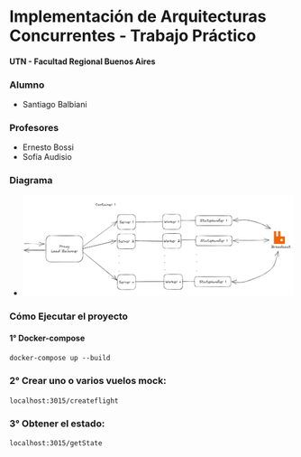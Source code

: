 # Implementación de Arquitecturas Concurrentes - Trabajo Práctico
#### UTN - Facultad Regional Buenos Aires

### Alumno
- Santiago Balbiani

### Profesores
- Ernesto Bossi
- Sofía Audisio

### Diagrama
- ![URL a Diagrams.io / Excallibur Image](https://github.com/SantiBalbiani/UTN_IASC_TP_EVENT_DRIVEN/blob/master/images/container1.PNG?raw=true)

### Cómo Ejecutar el proyecto

#### 1° Docker-compose
```
docker-compose up --build
```
### 2° Crear uno o varios vuelos mock:
```
localhost:3015/createflight
```
### 3° Obtener el estado:
```
localhost:3015/getState
```

